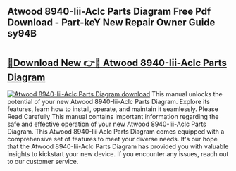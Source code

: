## Atwood 8940-Iii-Aclc Parts Diagram Free Pdf Download - Part-keY New Repair Owner Guide sy94B

# <h2><a href="http://dfij6d.blite.top/?on=Atwood+8940-Iii-Aclc+Parts+Diagram">🔗Download New 👉🔴 Atwood 8940-Iii-Aclc Parts Diagram</a></h2>

[![Atwood 8940-Iii-Aclc Parts Diagram download](https://i.imgur.com/lujVjoI.png)](http://dfij6d.blite.top/?on=Atwood+8940-Iii-Aclc+Parts+Diagram)
This manual unlocks the potential of your new Atwood 8940-Iii-Aclc Parts Diagram. Explore its features, learn how to install, operate, and maintain it seamlessly. Please Read Carefully This manual contains important information regarding the safe and effective operation of your new Atwood 8940-Iii-Aclc Parts Diagram. This Atwood 8940-Iii-Aclc Parts Diagram comes equipped with a comprehensive set of features to meet your diverse needs. It's our hope that the Atwood 8940-Iii-Aclc Parts Diagram has provided you with valuable insights to kickstart your new device. If you encounter any issues, reach out to our customer service.
